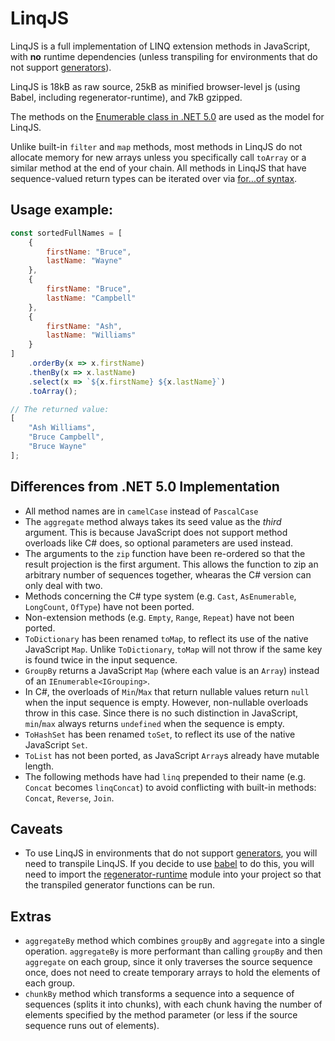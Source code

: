 
# LinqJS

LinqJS is a full implementation of LINQ extension methods in JavaScript, with **no** runtime dependencies (unless transpiling for environments that do not support [generators](https://developer.mozilla.org/en-US/docs/Web/JavaScript/Guide/Iterators_and_Generators)).

LinqJS is 18kB as raw source, 25kB as minified browser-level js (using Babel, including regenerator-runtime), and 7kB gzipped.

The methods on the [Enumerable class in .NET 5.0](https://docs.microsoft.com/en-us/dotnet/api/system.linq.enumerable?view=net-5.0) are used as the model for LinqJS.

Unlike built-in `filter`  and `map` methods, most methods in LinqJS do not allocate memory for new arrays unless you specifically call `toArray` or a similar method at the end of your chain. All methods in LinqJS that have sequence-valued return types can be iterated over via [for...of syntax](https://developer.mozilla.org/en-US/docs/Web/JavaScript/Reference/Statements/for...of).

## Usage example:

```javascript
const sortedFullNames = [
    {
        firstName: "Bruce",
        lastName: "Wayne"
    },
    {
        firstName: "Bruce",
        lastName: "Campbell"
    },
    {
        firstName: "Ash",
        lastName: "Williams"
    }
]
    .orderBy(x => x.firstName)
    .thenBy(x => x.lastName)
    .select(x => `${x.firstName} ${x.lastName}`)
    .toArray();

// The returned value:
[
    "Ash Williams",
    "Bruce Campbell",
    "Bruce Wayne"
];
```

## Differences from .NET 5.0 Implementation

 - All method names are in `camelCase` instead of `PascalCase`
 - The `aggregate` method always takes its seed value as the *third* argument. This is because JavaScript does not support method overloads like C# does, so optional parameters are used instead.
 - The arguments to the `zip` function have been re-ordered so that the result projection is the first argument. This allows the function to zip an arbitrary number of sequences together, whearas the C# version can only deal with two.
 - Methods concerning the C# type system (e.g. `Cast`, `AsEnumerable`, `LongCount`, `OfType`) have not been ported.
 - Non-extension methods (e.g. `Empty`, `Range`, `Repeat`) have not been ported.
 - `ToDictionary` has been renamed `toMap`, to reflect its use of the native JavaScript `Map`. Unlike `ToDictionary`, `toMap` will not throw if the same key is found twice in the input sequence.
 - `GroupBy` returns a JavaScript `Map` (where each value is an `Array`) instead of an `IEnumerable<IGrouping>`.
 - In C#, the overloads of `Min`/`Max` that return nullable values return `null` when the input sequence is empty. However, non-nullable overloads throw in this case. Since there is no such distinction in JavaScript, `min`/`max` always returns `undefined` when the sequence is empty.
 - `ToHashSet` has been renamed `toSet`, to reflect its use of the native JavaScript `Set`.
 - `ToList` has not been ported, as JavaScript `Array`s already have mutable length.
 - The following methods have had `linq` prepended to their name (e.g. `Concat` becomes `linqConcat`) to avoid conflicting with built-in methods: `Concat`, `Reverse`, `Join`.

## Caveats

 - To use LinqJS in environments that do not support [generators](https://developer.mozilla.org/en-US/docs/Web/JavaScript/Guide/Iterators_and_Generators), you will need to transpile LinqJS. If you decide to use [babel](https://babeljs.io/) to do this, you will need to import the [regenerator-runtime](https://www.npmjs.com/package/regenerator-runtime) module into your project so that the transpiled generator functions can be run.

## Extras

 - `aggregateBy` method which combines `groupBy` and `aggregate` into a single operation. `aggregateBy` is more performant than calling `groupBy` and then `aggregate` on each group, since it only traverses the source sequence once, does not need to create temporary arrays to hold the elements of each group.
 - `chunkBy` method which transforms a sequence into a sequence of sequences (splits it into chunks), with each chunk having the number of elements specified by the method parameter (or less if the source sequence runs out of elements).
